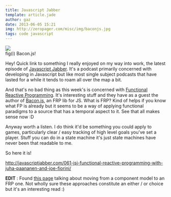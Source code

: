 ```yaml
---
title: Javascript Jabber
template: article.jade
author: gaz
date: 2013-06-05 15:21
img: http://zeropager.com/misc/img/baconjs.jpg
tags: code javascript
---
```


<div class='middle'>
<img src='/misc/img/baconjs.jpg'>
<div>fig(i) Bacon.js!</div>
</div>


[jsjabber]: http://javascriptjabber.com/061-jsj-functional-reactive-programming-with-juha-paananen-and-joe-fiorini/
[baconjs]: http://blog.flowdock.com/2013/01/22/functional-reactive-programming-with-bacon-js/
[frp]: http://en.wikipedia.org/wiki/Functional_reactive_programming

Hey! Quick link to something I really enjoyed on my way into work, the latest episode of [Javascript Jabber][jsjabber]. It's a podcast primarily concerned with developing in Javascript but like most single subject podcasts that have lasted for a while it tends to roam all over the map a bit.

And that's no bad thing as this week's is concerned with [Functional Reactive Programming][frp]. It's interesting stuff and they have as a guest the author of [Bacon.js][baconjs], an FRP lib for JS. What is FRP? Kind of helps if you know what FP is already but it seems to be a way of applying functional paradigms to a source that has a temporal aspect to it. See that all makes sense now :D

Anyway worth a listen. I do think it'd be something you could apply to games, particularly clear / easy tracking of high level goals you've set a player. Stuff you can do in a state machine it's just state machines have never been that readable to me.

So here it is!

http://javascriptjabber.com/061-jsj-functional-reactive-programming-with-juha-paananen-and-joe-fiorini/

**EDIT** : Found [this page](http://lambdor.net/?p=171) talking about moving from a component model to an FRP one. Not wholly sure these approaches constitute an either / or choice but it's an interesting read :)



